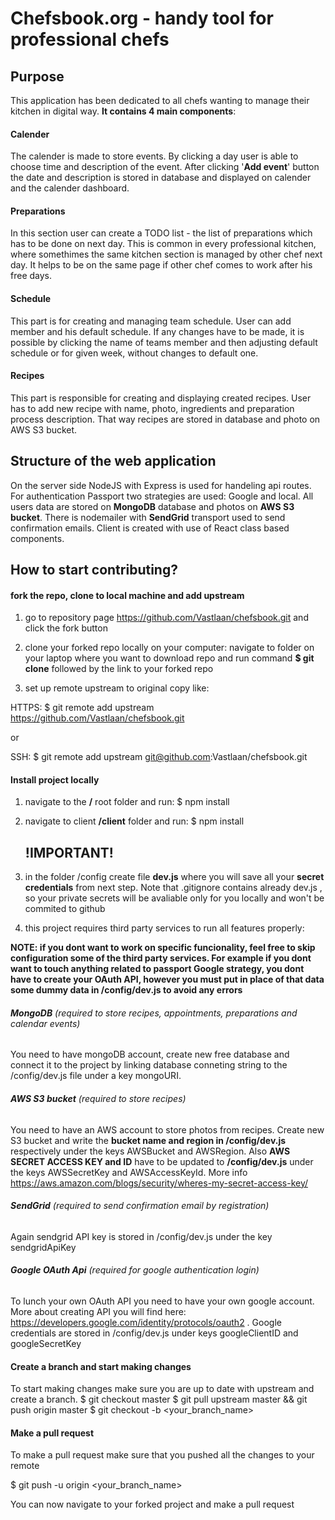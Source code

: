 # Chefsbook.org - handy tool for professional chefs

## Purpose

This application has been dedicated to all chefs wanting to manage their kitchen in digital way.
**It contains 4 main components**:

#### Calender

The calender is made to store events. By clicking a day user is able to choose time and description of the event.
After clicking '**Add event**' button the date and description is stored in database and displayed on calender and the calender dashboard.

#### Preparations

In this section user can create a TODO list - the list of preparations which has to be done on next day. This is common in every professional kitchen, where somethimes the same kitchen section is managed by other chef next day. It helps to be on the same page if other chef comes to work after his free days.

#### Schedule

This part is for creating and managing team schedule. User can add member and his default schedule. If any changes have to be made, it is possible by clicking the name of teams member and then adjusting default schedule or for given week, without changes to default one.

#### Recipes

This part is responsible for creating and displaying created recipes. User has to add new recipe with name, photo, ingredients and preparation process description. That way recipes are stored in database and photo on AWS S3 bucket.

## Structure of the web application

On the server side NodeJS with Express is used for handeling api routes. For authentication Passport two strategies are used: Google and local.
All users data are stored on **MongoDB** database and photos on **AWS S3 bucket**. There is nodemailer with **SendGrid** transport used to send confirmation emails.
Client is created with use of React class based components.

## How to start contributing?

#### fork the repo, clone to local machine and add upstream

1. go to repository page https://github.com/Vastlaan/chefsbook.git and click the fork button

2. clone your forked repo locally on your computer:
   navigate to folder on your laptop where you want to download repo and run command **\$ git clone** followed by the link to your forked repo

3. set up remote upstream to original copy like:

HTTPS: \$ git remote add upstream https://github.com/Vastlaan/chefsbook.git

or

SSH: \$ git remote add upstream git@github.com:Vastlaan/chefsbook.git

#### Install project locally

1. navigate to the **/** root folder and run:
   \$ npm install
2. navigate to client **/client** folder and run:
   \$ npm install


    ## !IMPORTANT!

3. in the folder /config create file **dev.js** where you will save all your **secret credentials** from next step. Note that .gitignore contains already dev.js , so your private secrets will be avaliable only for you locally and won't be commited to github

4. this project requires third party services to run all features properly:

**NOTE: if you dont want to work on specific funcionality, feel free to skip configuration some of the third party services. For example if you dont want to touch anything related to passport Google strategy, you dont have to create your OAuth API, however you must put in place of that data some dummy data in /config/dev.js to avoid any errors**

###### **MongoDB** (required to store recipes, appointments, preparations and calendar events)

You need to have mongoDB account, create new free database and connect it to the project by linking database conneting string to the /config/dev.js file under a key mongoURI.

###### **AWS S3 bucket** (required to store recipes)

You need to have an AWS account to store photos from recipes. Create new S3 bucket and write the **bucket name and region in /config/dev.js** respectively under the keys AWSBucket and AWSRegion. Also **AWS SECRET ACCESS KEY and ID** have to be updated to **/config/dev.js** under the keys AWSSecretKey and AWSAccessKeyId. More info https://aws.amazon.com/blogs/security/wheres-my-secret-access-key/

###### **SendGrid** (required to send confirmation email by registration)

Again sendgrid API key is stored in /config/dev.js under the key sendgridApiKey

###### **Google OAuth Api** (required for google authentication login)

To lunch your own OAuth API you need to have your own google account. More about creating API you will find here: https://developers.google.com/identity/protocols/oauth2 . Google credentials are stored in /config/dev.js under keys googleClientID and googleSecretKey

#### Create a branch and start making changes

To start making changes make sure you are up to date with upstream and create a branch.
\$ git checkout master
\$ git pull upstream master && git push origin master
\$ git checkout -b <your_branch_name>

#### Make a pull request

To make a pull request make sure that you pushed all the changes to your remote

\$ git push -u origin <your_branch_name>

You can now navigate to your forked project and make a pull request
